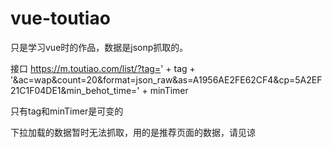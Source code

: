 # vue-toutiao
只是学习vue时的作品，数据是jsonp抓取的。


接口 https://m.toutiao.com/list/?tag=' + tag + '&ac=wap&count=20&format=json_raw&as=A1956AE2FE62CF4&cp=5A2EF21C1F04DE1&min_behot_time=' + minTimer

只有tag和minTimer是可变的

下拉加载的数据暂时无法抓取，用的是推荐页面的数据，请见谅
